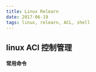 ```yaml
---
title: Linux Relearn
date: 2017-06-19
tags: linux, relearn, ACL, shell
---
```


linux ACl 控制管理
--------

#### 常用命令

  
